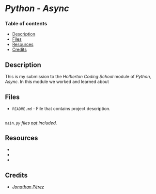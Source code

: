 # _Python - Async_

### Table of contents

- [Description](#description)
- [Files](#files)
- [Resources](#resources)
- [Credits](#credits)

## Description

This is my submission to the _Holberton Coding School_ module of _Python, Async_. In this module we worked and learned about

## Files

- `README.md` - File that contains project description.

##

_`main.py` files <ins>not</ins> included._

## Resources

- _[]()_
- _[]()_
- _[]()_

## Credits

- _[Jonathan Pérez](https://github.com/prodjohnper)_
